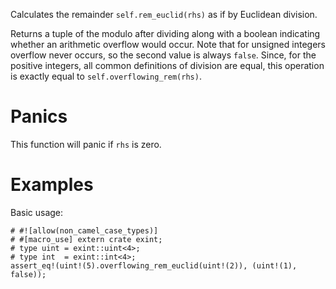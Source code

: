 Calculates the remainder `self.rem_euclid(rhs)` as if by Euclidean division.

Returns a tuple of the modulo after dividing along with a boolean indicating
whether an arithmetic overflow would occur. Note that for unsigned integers
overflow never occurs, so the second value is always `false`. Since, for the
positive integers, all common definitions of division are equal, this operation
is exactly equal to `self.overflowing_rem(rhs)`.

# Panics

This function will panic if `rhs` is zero.

# Examples

Basic usage:

```
# #![allow(non_camel_case_types)]
# #[macro_use] extern crate exint;
# type uint = exint::uint<4>;
# type int  = exint::int<4>;
assert_eq!(uint!(5).overflowing_rem_euclid(uint!(2)), (uint!(1), false));
```

